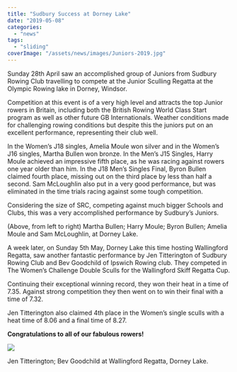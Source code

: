 ```yaml
---
title: "Sudbury Success at Dorney Lake"
date: "2019-05-08"
categories: 
  - "news"
tags: 
  - "sliding"
coverImage: "/assets/news/images/Juniors-2019.jpg"
---
```


Sunday 28th April saw an accomplished group of Juniors from Sudbury Rowing Club travelling to compete at the Junior Sculling Regatta at the Olympic Rowing lake in Dorney, Windsor.

Competition at this event is of a very high level and attracts the top Junior rowers in Britain, including both the British Rowing World Class Start program as well as other future GB Internationals. Weather conditions made for challenging rowing conditions but despite this the juniors put on an excellent performance, representing their club well.

In the Women’s J18 singles, Amelia Moule won silver and in the Women’s J16 singles, Martha Bullen won bronze. In the Men’s J15 Singles, Harry Moule achieved an impressive fifth place, as he was racing against rowers one year older than him. In the J18 Men’s Singles Final, Byron Bullen claimed fourth place, missing out on the third place by less than half a second. Sam McLoughlin also put in a very good performance, but was eliminated in the time trials racing against some tough competition.

Considering the size of SRC, competing against much bigger Schools and Clubs, this was a very accomplished performance by Sudbury’s Juniors.

(Above, from left to right) Martha Bullen; Harry Moule; Byron Bullen; Amelia Moule and Sam McLoughlin, at Dorney Lake.

A week later, on Sunday 5th May, Dorney Lake this time hosting Wallingford Regatta, saw another fantastic performance by Jen Titterington of Sudbury Rowing Club and Bev Goodchild of Ipswich Rowing club. They competed in The Women’s Challenge Double Sculls for the Wallingford Skiff Regatta Cup.

Continuing their exceptional winning record, they won their heat in a time of 7.35. Against strong competition they then went on to win their final with a time of 7.32.

Jen Titterington also claimed 4th place in the Women’s single sculls with a heat time of 8.06 and a final time of 8.27.

**Congratulations to all of our fabulous rowers!**

![](/assets/news/images/Whippersnappers-2019-758x1024.jpg)

Jen Titterington; Bev Goodchild at Wallingford Regatta, Dorney Lake.
